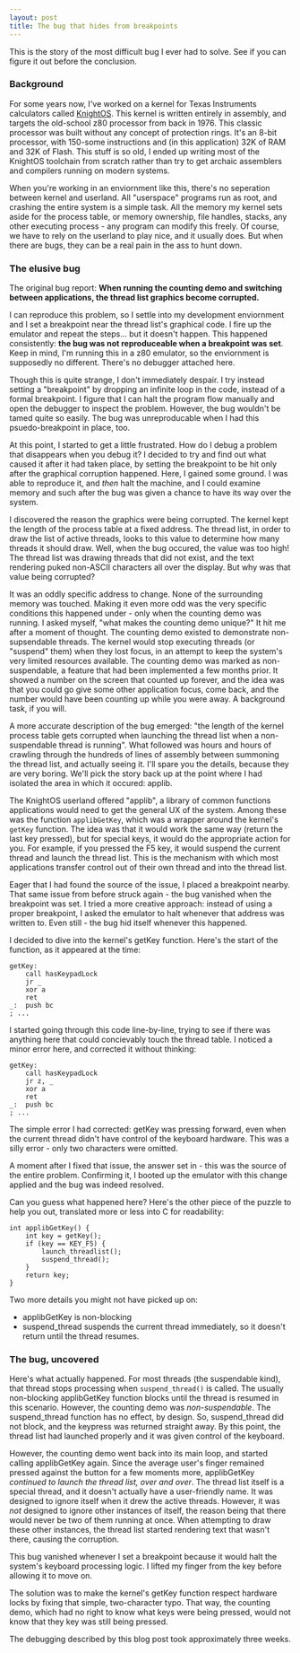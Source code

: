 ```yaml
---
layout: post
title: The bug that hides from breakpoints
---
```


This is the story of the most difficult bug I ever had to solve. See if you can
figure it out before the conclusion.

### Background

For some years now, I've worked on a kernel for Texas
Instruments calculators called [KnightOS](https://github.com/KnightOS/kernel).
This kernel is written entirely in assembly, and targets the old-school z80
processor from back in 1976. This classic processor was built without any
concept of protection rings. It's an 8-bit processor, with 150-some instructions
and (in this application) 32K of RAM and 32K of Flash. This stuff is so old, I
ended up writing most of the KnightOS toolchain from scratch rather than try to
get archaic assemblers and compilers running on modern systems.

When you're working in an enviornment like this, there's no seperation between
kernel and userland. All "userspace" programs run as root, and crashing the entire
system is a simple task. All the memory my kernel sets aside for the
process table, or memory ownership, file handles, stacks, any other executing
process - any program can modify this freely. Of course, we have to rely on the
userland to play nice, and it usually does. But when there are bugs, they can be a
real pain in the ass to hunt down.

### The elusive bug

The original bug report: **When running the counting demo and switching between
applications, the thread list graphics become corrupted.**

I can reproduce this problem, so I settle into my development enviornment and I
set a breakpoint near the thread list's graphical code. I fire up the emulator and
repeat the steps... but it doesn't happen. This happened consistently: **the bug
was not reproduceable when a breakpoint was set**. Keep in mind, I'm running this
in a z80 emulator, so the enviornment is supposedly no different. There's no
debugger attached here.

Though this is quite strange, I don't immediately despair. I try instead setting a
"breakpoint" by dropping an infinite loop in the code, instead of a formal
breakpoint. I figure that I can halt the program flow manually and open the
debugger to inspect the problem. However, the bug wouldn't be tamed quite so
easily. The bug was unreproducable when I had this psuedo-breakpoint in place,
too.

At this point, I started to get a little frustrated. How do I debug a problem that
disappears when you debug it? I decided to try and find out what caused it after
it had taken place, by setting the breakpoint to be hit only after the graphical
corruption happened. Here, I gained some ground. I was able to reproduce it, and
*then* halt the machine, and I could examine memory and such after the bug was
given a chance to have its way over the system.

I discovered the reason the graphics were being corrupted. The kernel kept the
length of the process table at a fixed address. The thread list, in order to draw
the list of active threads, looks to this value to determine how many threads it
should draw. Well, when the bug occured, the value was too high! The thread list
was drawing threads that did not exist, and the text rendering puked non-ASCII
characters all over the display. But why was that value being corrupted?

It was an oddly specific address to change. None of the surrounding memory was
touched. Making it even more odd was the very specific conditions this happened
under - only when the counting demo was running. I asked myself, "what makes the
counting demo unique?" It hit me after a moment of thought. The counting demo
existed to demonstrate non-supsendable threads. The kernel would stop executing
threads (or "suspend" them) when they lost focus, in an attempt to keep the
system's very limited resources available. The counting demo was marked as
non-suspendable, a feature that had been implemented a few months prior. It
showed a number on the screen that counted up forever, and the idea was that you
could go give some other application focus, come back, and the number would have
been counting up while you were away. A background task, if you will.

A more accurate description of the bug emerged: "the length of the kernel process
table gets corrupted when launching the thread list when a non-suspendable thread
is running". What followed was hours and hours of crawling through the hundreds of
lines of assembly between summoning the thread list, and actually seeing it. I'll
spare you the details, because they are very boring. We'll pick the story back up
at the point where I had isolated the area in which it occured: applib.

The KnightOS userland offered "applib", a library of common functions applications
would need to get the general UX of the system. Among these was the function
`applibGetKey`, which was a wrapper around the kernel's `getKey` function. The
idea was that it would work the same way (return the last key pressed), but for
special keys, it would do the appropriate action for you. For example, if you
pressed the F5 key, it would suspend the current thread and launch the thread
list. This is the mechanism with which most applications transfer control out of
their own thread and into the thread list.

Eager that I had found the source of the issue, I placed a breakpoint nearby. That
same issue from before struck again - the bug vanished when the breakpoint was
set. I tried a more creative approach: instead of using a proper breakpoint, I
asked the emulator to halt whenever that address was written to. Even still - the
bug hid itself whenever this happened.

I decided to dive into the kernel's getKey function. Here's the start of the
function, as it appeared at the time:

    getKey:
        call hasKeypadLock
        jr _
        xor a
        ret
    _:  push bc
    ; ...

I started going through this code line-by-line, trying to see if there was
anything here that could concievably touch the thread table. I noticed a minor
error here, and corrected it without thinking:

    getKey:
        call hasKeypadLock
        jr z, _
        xor a
        ret
    _:  push bc
    ; ...

The simple error I had corrected: getKey was pressing forward, even when the
current thread didn't have control of the keyboard hardware. This was a silly
error - only two characters were omitted.

A moment after I fixed that issue, the answer set in - this was the source of the
entire problem. Confirming it, I booted up the emulator with this change applied
and the bug was indeed resolved.

Can you guess what happened here? Here's the other piece of the puzzle to help you
out, translated more or less into C for readability:

    int applibGetKey() {
        int key = getKey();
        if (key == KEY_F5) {
            launch_threadlist();
            suspend_thread();
        }
        return key;
    }

Two more details you might not have picked up on:

* applibGetKey is non-blocking
* suspend_thread suspends the current thread immediately, so it doesn't return until the
  thread resumes.

### The bug, uncovered

Here's what actually happened. For most threads (the suspendable kind), that
thread stops processing when `suspend_thread()` is called. The usually
non-blocking applibGetKey function blocks until the thread is resumed in this
scenario. However, the counting demo was *non-suspendable*. The suspend_thread
function has no effect, by design. So, suspend_thread did not block, and the
keypress was returned straight away. By this point, the thread list had launched
properly and it was given control of the keyboard.

However, the counting demo went back into its main loop, and started calling
applibGetKey again. Since the average user's finger remained pressed against the
button for a few moments more, applibGetKey *continued to launch the thread list,
over and over*. The thread list itself is a special thread, and it doesn't
actually have a user-friendly name. It was designed to ignore itself when it drew
the active threads. However, it was *not* designed to ignore other instances of
itself, the reason being that there would never be two of them running at once.
When attempting to draw these other instances, the thread list started rendering
text that wasn't there, causing the corruption.

This bug vanished whenever I set a breakpoint because it would halt the system's
keyboard processing logic. I lifted my finger from the key before allowing it to
move on.

The solution was to make the kernel's getKey function respect hardware locks by
fixing that simple, two-character typo. That way, the counting demo, which had no
right to know what keys were being pressed, would not know that they key was still
being pressed.

The debugging described by this blog post took approximately three weeks.
